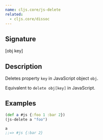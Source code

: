 ```yaml
---
name: cljs.core/js-delete
related:
  - cljs.core/dissoc
---
```


## Signature
[obj key]


## Description

Deletes property `key` in JavaScript object `obj`.

Equivalent to `delete obj[key]` in JavaScript.


## Examples

```clj
(def a #js {:foo 1 :bar 2})
(js-delete a "foo")

a
;;=> #js {:bar 2}
```